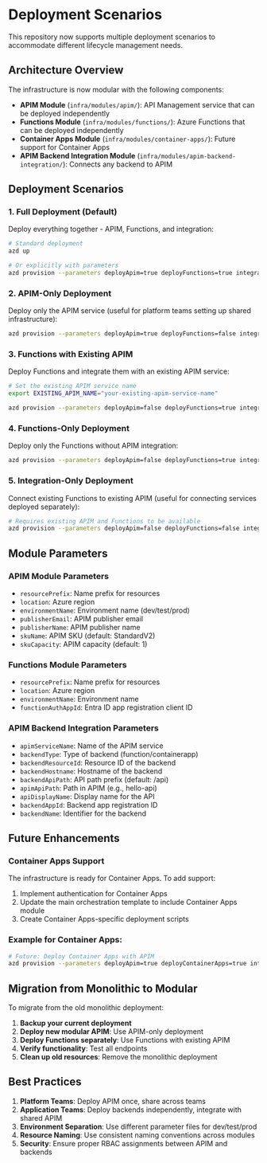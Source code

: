 # Deployment Scenarios

This repository now supports multiple deployment scenarios to accommodate different lifecycle management needs.

## Architecture Overview

The infrastructure is now modular with the following components:

- **APIM Module** (`infra/modules/apim/`): API Management service that can be deployed independently
- **Functions Module** (`infra/modules/functions/`): Azure Functions that can be deployed independently
- **Container Apps Module** (`infra/modules/container-apps/`): Future support for Container Apps
- **APIM Backend Integration Module** (`infra/modules/apim-backend-integration/`): Connects any backend to APIM

## Deployment Scenarios

### 1. Full Deployment (Default)

Deploy everything together - APIM, Functions, and integration:

```bash
# Standard deployment
azd up

# Or explicitly with parameters
azd provision --parameters deployApim=true deployFunctions=true integrateFunctionsWithApim=true
```

### 2. APIM-Only Deployment

Deploy only the APIM service (useful for platform teams setting up shared infrastructure):

```bash
azd provision --parameters deployApim=true deployFunctions=false integrateFunctionsWithApim=false
```

### 3. Functions with Existing APIM

Deploy Functions and integrate them with an existing APIM service:

```bash
# Set the existing APIM service name
export EXISTING_APIM_NAME="your-existing-apim-service-name"

azd provision --parameters deployApim=false deployFunctions=true integrateFunctionsWithApim=true existingApimServiceName=$EXISTING_APIM_NAME
```

### 4. Functions-Only Deployment

Deploy only the Functions without APIM integration:

```bash
azd provision --parameters deployApim=false deployFunctions=true integrateFunctionsWithApim=false
```

### 5. Integration-Only Deployment

Connect existing Functions to existing APIM (useful for connecting services deployed separately):

```bash
# Requires existing APIM and Functions to be available
azd provision --parameters deployApim=false deployFunctions=false integrateFunctionsWithApim=true existingApimServiceName="your-apim-name"
```

## Module Parameters

### APIM Module Parameters

- `resourcePrefix`: Name prefix for resources
- `location`: Azure region
- `environmentName`: Environment name (dev/test/prod)
- `publisherEmail`: APIM publisher email
- `publisherName`: APIM publisher name
- `skuName`: APIM SKU (default: StandardV2)
- `skuCapacity`: APIM capacity (default: 1)

### Functions Module Parameters

- `resourcePrefix`: Name prefix for resources
- `location`: Azure region
- `environmentName`: Environment name
- `functionAuthAppId`: Entra ID app registration client ID

### APIM Backend Integration Parameters

- `apimServiceName`: Name of the APIM service
- `backendType`: Type of backend (function/containerapp)
- `backendResourceId`: Resource ID of the backend
- `backendHostname`: Hostname of the backend
- `backendApiPath`: API path prefix (default: /api)
- `apimApiPath`: Path in APIM (e.g., hello-api)
- `apiDisplayName`: Display name for the API
- `backendAppId`: Backend app registration ID
- `backendName`: Identifier for the backend

## Future Enhancements

### Container Apps Support

The infrastructure is ready for Container Apps. To add support:

1. Implement authentication for Container Apps
2. Update the main orchestration template to include Container Apps module
3. Create Container Apps-specific deployment scripts

### Example for Container Apps:

```bash
# Future: Deploy Container Apps with APIM
azd provision --parameters deployApim=true deployContainerApps=true integrateContainerAppsWithApim=true
```

## Migration from Monolithic to Modular

To migrate from the old monolithic deployment:

1. **Backup your current deployment**
2. **Deploy new modular APIM**: Use APIM-only deployment
3. **Deploy Functions separately**: Use Functions with existing APIM
4. **Verify functionality**: Test all endpoints
5. **Clean up old resources**: Remove the monolithic deployment

## Best Practices

1. **Platform Teams**: Deploy APIM once, share across teams
2. **Application Teams**: Deploy backends independently, integrate with shared APIM
3. **Environment Separation**: Use different parameter files for dev/test/prod
4. **Resource Naming**: Use consistent naming conventions across modules
5. **Security**: Ensure proper RBAC assignments between APIM and backends
